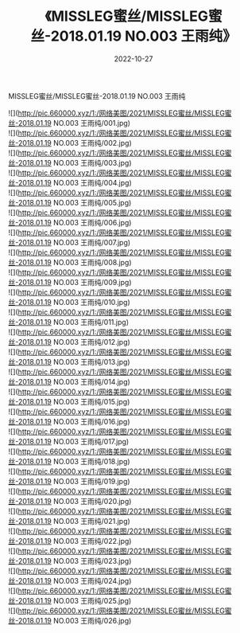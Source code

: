﻿---
layout: post
title:  《MISSLEG蜜丝/MISSLEG蜜丝-2018.01.19 NO.003 王雨纯》
date:   2022-10-27
img: http://pic.660000.xyz/1:/网络美图/2021/MISSLEG蜜丝/MISSLEG蜜丝-2018.01.19 NO.003 王雨纯/000.jpg
categories: [美女, 清纯, 唯美]
---

MISSLEG蜜丝/MISSLEG蜜丝-2018.01.19 NO.003 王雨纯

 ![](http://pic.660000.xyz/1:/网络美图/2021/MISSLEG蜜丝/MISSLEG蜜丝-2018.01.19 NO.003 王雨纯/001.jpg) <br>![](http://pic.660000.xyz/1:/网络美图/2021/MISSLEG蜜丝/MISSLEG蜜丝-2018.01.19 NO.003 王雨纯/002.jpg) <br>![](http://pic.660000.xyz/1:/网络美图/2021/MISSLEG蜜丝/MISSLEG蜜丝-2018.01.19 NO.003 王雨纯/003.jpg) <br>![](http://pic.660000.xyz/1:/网络美图/2021/MISSLEG蜜丝/MISSLEG蜜丝-2018.01.19 NO.003 王雨纯/004.jpg) <br>![](http://pic.660000.xyz/1:/网络美图/2021/MISSLEG蜜丝/MISSLEG蜜丝-2018.01.19 NO.003 王雨纯/005.jpg) <br>![](http://pic.660000.xyz/1:/网络美图/2021/MISSLEG蜜丝/MISSLEG蜜丝-2018.01.19 NO.003 王雨纯/006.jpg) <br>![](http://pic.660000.xyz/1:/网络美图/2021/MISSLEG蜜丝/MISSLEG蜜丝-2018.01.19 NO.003 王雨纯/007.jpg) <br>![](http://pic.660000.xyz/1:/网络美图/2021/MISSLEG蜜丝/MISSLEG蜜丝-2018.01.19 NO.003 王雨纯/008.jpg) <br>![](http://pic.660000.xyz/1:/网络美图/2021/MISSLEG蜜丝/MISSLEG蜜丝-2018.01.19 NO.003 王雨纯/009.jpg) <br>![](http://pic.660000.xyz/1:/网络美图/2021/MISSLEG蜜丝/MISSLEG蜜丝-2018.01.19 NO.003 王雨纯/010.jpg) <br>![](http://pic.660000.xyz/1:/网络美图/2021/MISSLEG蜜丝/MISSLEG蜜丝-2018.01.19 NO.003 王雨纯/011.jpg) <br>![](http://pic.660000.xyz/1:/网络美图/2021/MISSLEG蜜丝/MISSLEG蜜丝-2018.01.19 NO.003 王雨纯/012.jpg) <br>![](http://pic.660000.xyz/1:/网络美图/2021/MISSLEG蜜丝/MISSLEG蜜丝-2018.01.19 NO.003 王雨纯/013.jpg) <br>![](http://pic.660000.xyz/1:/网络美图/2021/MISSLEG蜜丝/MISSLEG蜜丝-2018.01.19 NO.003 王雨纯/014.jpg) <br>![](http://pic.660000.xyz/1:/网络美图/2021/MISSLEG蜜丝/MISSLEG蜜丝-2018.01.19 NO.003 王雨纯/015.jpg) <br>![](http://pic.660000.xyz/1:/网络美图/2021/MISSLEG蜜丝/MISSLEG蜜丝-2018.01.19 NO.003 王雨纯/016.jpg) <br>![](http://pic.660000.xyz/1:/网络美图/2021/MISSLEG蜜丝/MISSLEG蜜丝-2018.01.19 NO.003 王雨纯/017.jpg) <br>![](http://pic.660000.xyz/1:/网络美图/2021/MISSLEG蜜丝/MISSLEG蜜丝-2018.01.19 NO.003 王雨纯/018.jpg) <br>![](http://pic.660000.xyz/1:/网络美图/2021/MISSLEG蜜丝/MISSLEG蜜丝-2018.01.19 NO.003 王雨纯/019.jpg) <br>![](http://pic.660000.xyz/1:/网络美图/2021/MISSLEG蜜丝/MISSLEG蜜丝-2018.01.19 NO.003 王雨纯/020.jpg) <br>![](http://pic.660000.xyz/1:/网络美图/2021/MISSLEG蜜丝/MISSLEG蜜丝-2018.01.19 NO.003 王雨纯/021.jpg) <br>![](http://pic.660000.xyz/1:/网络美图/2021/MISSLEG蜜丝/MISSLEG蜜丝-2018.01.19 NO.003 王雨纯/022.jpg) <br>![](http://pic.660000.xyz/1:/网络美图/2021/MISSLEG蜜丝/MISSLEG蜜丝-2018.01.19 NO.003 王雨纯/023.jpg) <br>![](http://pic.660000.xyz/1:/网络美图/2021/MISSLEG蜜丝/MISSLEG蜜丝-2018.01.19 NO.003 王雨纯/024.jpg) <br>![](http://pic.660000.xyz/1:/网络美图/2021/MISSLEG蜜丝/MISSLEG蜜丝-2018.01.19 NO.003 王雨纯/025.jpg) <br>![](http://pic.660000.xyz/1:/网络美图/2021/MISSLEG蜜丝/MISSLEG蜜丝-2018.01.19 NO.003 王雨纯/026.jpg) <br>